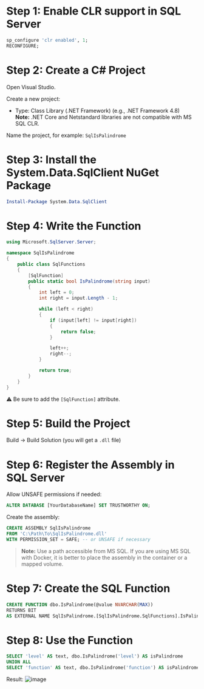 # Step 1: Enable CLR support in SQL Server

```sql
sp_configure 'clr enabled', 1;
RECONFIGURE;
```

# Step 2: Create a C# Project

Open Visual Studio.

Create a new project:

- Type: Class Library (.NET Framework) (e.g., .NET Framework 4.8)  
  **Note:** .NET Core and Netstandard libraries are not compatible with MS SQL CLR.

Name the project, for example: `SqlIsPalindrome`

# Step 3: Install the System.Data.SqlClient NuGet Package

```powershell
Install-Package System.Data.SqlClient
```

# Step 4: Write the Function

```csharp
using Microsoft.SqlServer.Server;

namespace SqlIsPalindrome
{
    public class SqlFunctions
    {
        [SqlFunction]
        public static bool IsPalindrome(string input)
        {
            int left = 0;
            int right = input.Length - 1;

            while (left < right)
            {
                if (input[left] != input[right])
                {
                    return false;
                }

                left++;
                right--;
            }

            return true;
        }
    }
}
```

⚠️ Be sure to add the `[SqlFunction]` attribute.

# Step 5: Build the Project

Build → Build Solution (you will get a `.dll` file)

# Step 6: Register the Assembly in SQL Server

Allow UNSAFE permissions if needed:

```sql
ALTER DATABASE [YourDatabaseName] SET TRUSTWORTHY ON;
```

Create the assembly:

```sql
CREATE ASSEMBLY SqlIsPalindrome
FROM 'C:\Path\To\SqlIsPalindrome.dll'
WITH PERMISSION_SET = SAFE; -- or UNSAFE if necessary
```

> **Note:** Use a path accessible from MS SQL. If you are using MS SQL with Docker, it is better to place the assembly in the container or a mapped volume.

# Step 7: Create the SQL Function

```sql
CREATE FUNCTION dbo.IsPalindrome(@value NVARCHAR(MAX))
RETURNS BIT
AS EXTERNAL NAME SqlIsPalindrome.[SqlIsPalindrome.SqlFunctions].IsPalindrome;
```

# Step 8: Use the Function

```sql
SELECT 'level' AS text, dbo.IsPalindrome('level') AS isPalindrome
UNION ALL 
SELECT 'function' AS text, dbo.IsPalindrome('function') AS isPalindrome;
```
Result:
![image](https://github.com/user-attachments/assets/e8abf45a-2114-4876-9c7a-f444311092a8)
